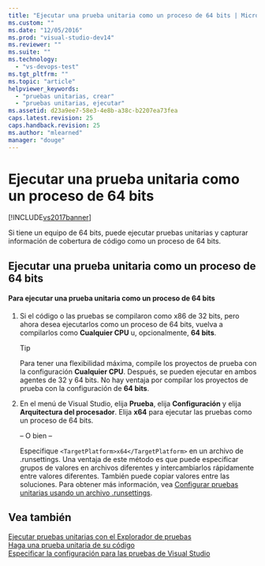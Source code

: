 ```yaml
---
title: "Ejecutar una prueba unitaria como un proceso de 64 bits | Microsoft Docs"
ms.custom: ""
ms.date: "12/05/2016"
ms.prod: "visual-studio-dev14"
ms.reviewer: ""
ms.suite: ""
ms.technology: 
  - "vs-devops-test"
ms.tgt_pltfrm: ""
ms.topic: "article"
helpviewer_keywords: 
  - "pruebas unitarias, crear"
  - "pruebas unitarias, ejecutar"
ms.assetid: d23a9ee7-58e3-4e8b-a38c-b2207ea73fea
caps.latest.revision: 25
caps.handback.revision: 25
ms.author: "mlearned"
manager: "douge"
---
```

# Ejecutar una prueba unitaria como un proceso de 64 bits
[!INCLUDE[vs2017banner](../code-quality/includes/vs2017banner.md)]

Si tiene un equipo de 64 bits, puede ejecutar pruebas unitarias y capturar información de cobertura de código como un proceso de 64 bits.  
  
## Ejecutar una prueba unitaria como un proceso de 64 bits  
  
#### Para ejecutar una prueba unitaria como un proceso de 64 bits  
  
1.  Si el código o las pruebas se compilaron como x86 de 32 bits, pero ahora desea ejecutarlos como un proceso de 64 bits, vuelva a compilarlos como **Cualquier CPU** u, opcionalmente, **64 bits**.  
  
    > [!TIP]
    >  Para tener una flexibilidad máxima, compile los proyectos de prueba con la configuración **Cualquier CPU**.  Después, se pueden ejecutar en ambos agentes de 32 y 64 bits.  No hay ventaja por compilar los proyectos de prueba con la configuración de **64 bits**.  
  
2.  En el menú de Visual Studio, elija **Prueba**, elija **Configuración** y elija **Arquitectura del procesador**.  Elija **x64** para ejecutar las pruebas como un proceso de 64 bits.  
  
     – O bien –  
  
     Especifique `<TargetPlatform>x64</TargetPlatform>` en un archivo de .runsettings.  Una ventaja de este método es que puede especificar grupos de valores en archivos diferentes y intercambiarlos rápidamente entre valores diferentes.  También puede copiar valores entre las soluciones.  Para obtener más información, vea [Configurar pruebas unitarias usando un archivo .runsettings](../test/configure-unit-tests-by-using-a-dot-runsettings-file.md).  
  
## Vea también  
 [Ejecutar pruebas unitarias con el Explorador de pruebas](../test/run-unit-tests-with-test-explorer.md)   
 [Haga una prueba unitaria de su código](../test/unit-test-your-code.md)   
 [Especificar la configuración para las pruebas de Visual Studio](/devops-test-docs/test/specifying-test-settings-for-visual-studio-tests)
